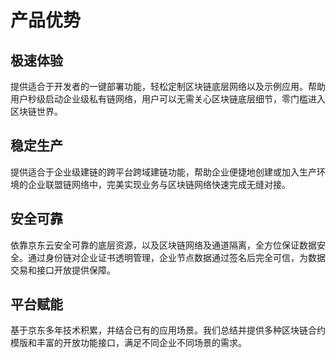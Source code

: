 # 产品优势

## 极速体验
提供适合于开发者的一键部署功能，轻松定制区块链底层网络以及示例应用。帮助用户秒级启动企业级私有链网络，用户可以无需关心区块链底层细节，零门槛进入区块链世界。

## 稳定生产
提供适合于企业级建链的跨平台跨域建链功能，帮助企业便捷地创建或加入生产环境的企业联盟链网络中，完美实现业务与区块链网络快速完成无缝对接。

## 安全可靠
依靠京东云安全可靠的底层资源，以及区块链网络及通道隔离，全方位保证数据安全。通过身份链对企业证书透明管理，企业节点数据通过签名后完全可信，为数据交易和接口开放提供保障。

## 平台赋能
基于京东多年技术积累，并结合已有的应用场景。我们总结并提供多种区块链合约模版和丰富的开放功能接口，满足不同企业不同场景的需求。